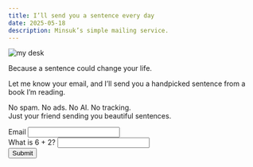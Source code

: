 ```yaml
---
title: I’ll send you a sentence every day
date: 2025-05-18
description: Minsuk’s simple mailing service.
---
```


![my desk](https://bear-images.sfo2.cdn.digitaloceanspaces.com/us/20250518_205452.webp)

Because a sentence could change your life.

Let me know your email, and I’ll send you a handpicked sentence from a book I’m reading.

No spam. No ads. No AI. No tracking.\
Just your friend sending you beautiful sentences.

<form action="https://riku.miso.town/submit?user_id=42&label=emails" method="post" onsubmit="return validateForm();">

  <div class="field">
    <label for="email">Email </label>
    <input type="email" name="email" id="email" required><br>
    <label for="antiSpam">What is 6 + 2?</label>
  <input type="text" id="antiSpam" name="antiSpam" required><br>
	  <input type="submit" value="Submit">
  </div>

  <div class="hidden-honeypot">
    <label>Leave this field empty: <input name="contact_time" type="text" autocomplete="off"></label>
  </div>
  
  <input type="hidden" name="redirect" value="https://kangminsuk.com/thank-you/">
</form>

<script>
function validateForm() {
  const answer = document.getElementById('antiSpam').value.trim();
  if (answer !== "8") {
    alert("Wrong answer to the spam check question.");
    return false; // Block submission
  }
  return true; // Allow submission
}
</script>

<style>
  .hidden-honeypot {
  position: absolute;
  left: -9999px;
  top: -9999px;
  width: 1px;
  height: 1px;
  overflow: hidden;
}
</style>

